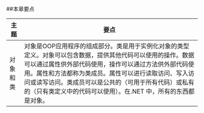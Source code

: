 ##本章要点

|主题|要点|
|-|-|
|对象和类|对象是OOP应用程序的组成部分。类是用于实例化对象的类型定义。对象可以包含数据，提供其他代码可以使用的操作。数据可以通过属性供外部代码使用，操作可以通过方法供外部代码使用。属性和方法都称为类成员。属性可以进行读取访问、写入访问或读写访问。类成员可以是公共的（可用于所有代码）或私有的（只有类定义中的代码可以使用）。在.NET 中，所有的东西都是对象。|